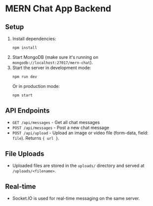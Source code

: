 # MERN Chat App Backend

## Setup

1. Install dependencies:
   ```bash
   npm install
   ```
2. Start MongoDB (make sure it's running on `mongodb://localhost:27017/mern-chat`).
3. Start the server in development mode:
   ```bash
   npm run dev
   ```
   Or in production mode:
   ```bash
   npm start
   ```

## API Endpoints
- `GET /api/messages` - Get all chat messages
- `POST /api/messages` - Post a new chat message
- `POST /api/upload` - Upload an image or video file (form-data, field: `file`). Returns `{ url }`.

## File Uploads
- Uploaded files are stored in the `uploads/` directory and served at `/uploads/<filename>`.

## Real-time
- Socket.IO is used for real-time messaging on the same server. 